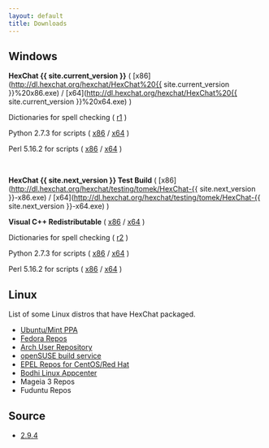 ```yaml
---
layout: default
title: Downloads
---
```


## Windows
**HexChat {{ site.current_version }}** ( [x86](http://dl.hexchat.org/hexchat/HexChat%20{{ site.current_version }}%20x86.exe) / [x64](http://dl.hexchat.org/hexchat/HexChat%20{{ site.current_version }}%20x64.exe) )

<!-- **Required Visual C++ Redistributable** ( [x86](https://www.microsoft.com/en-us/download/details.aspx?id=8328) / [x64](https://www.microsoft.com/en-us/download/details.aspx?id=13523) ) -->

Dictionaries for spell checking ( [r1](http://dl.hexchat.org/hexchat/HexChat%20Spelling%20Dictionaries%20r1.exe) )

Python 2.7.3 for scripts ( [x86](http://python.org/ftp/python/2.7.3/python-2.7.3.msi) / [x64](http://python.org/ftp/python/2.7.3/python-2.7.3.amd64.msi) )

Perl 5.16.2 for scripts ( [x86](http://strawberryperl.com/download/5.16.2.1/strawberry-perl-5.16.2.1-32bit.msi) / [x64](http://strawberryperl.com/download/5.16.2.1/strawberry-perl-5.16.2.1-64bit.msi) )

<br />

**HexChat {{ site.next_version }} Test Build** ( [x86](http://dl.hexchat.org/hexchat/testing/tomek/HexChat-{{ site.next_version }}-x86.exe) / [x64](http://dl.hexchat.org/hexchat/testing/tomek/HexChat-{{ site.next_version }}-x64.exe) )

**Visual C++ Redistributable** ( [x86](https://www.microsoft.com/en-us/download/details.aspx?id=8328) / [x64](https://www.microsoft.com/en-us/download/details.aspx?id=13523) )

Dictionaries for spell checking ( [r2](http://dl.hexchat.org/hexchat/HexChat%20Spelling%20Dictionaries%20r2.exe) )

Python 2.7.3 for scripts ( [x86](http://python.org/ftp/python/2.7.3/python-2.7.3.msi) / [x64](http://python.org/ftp/python/2.7.3/python-2.7.3.amd64.msi) )

Perl 5.16.2 for scripts ( [x86](http://dl.hexchat.org/misc/Perl%205.16.2%20x86.msi) / [x64](http://dl.hexchat.org/misc/Perl%205.16.2%20x64.msi) )

## Linux
List of some Linux distros that have HexChat packaged.
- [Ubuntu/Mint PPA](https://launchpad.net/~gwendal-lebihan-dev/+archive/hexchat-stable)
- [Fedora Repos](https://apps.fedoraproject.org/packages/hexchat)
- [Arch User Repository](https://aur.archlinux.org/packages/hexchat/)
- [openSUSE build service](http://software.opensuse.org/package/hexchat)
- [EPEL Repos for CentOS/Red Hat](https://apps.fedoraproject.org/packages/hexchat)
- [Bodhi Linux Appcenter](http://appcenter.bodhilinux.com/software/showDesc/HexChat%20-%20IRC)
- Mageia 3 Repos
- Fuduntu Repos

## Source
- [2.9.4](http://dl.hexchat.org/hexchat/hexchat-2.9.4.tar.xz)
